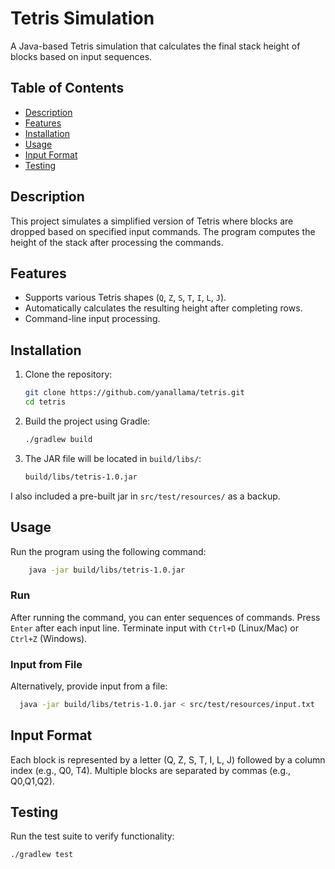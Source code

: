 # Tetris Simulation

A Java-based Tetris simulation that calculates the final stack height of blocks based on input sequences.

## Table of Contents

- [Description](#description)
- [Features](#features)
- [Installation](#installation)
- [Usage](#usage)
- [Input Format](#input-format)
- [Testing](#testing)

## Description

This project simulates a simplified version of Tetris where blocks are dropped based on specified input commands. The program computes the height of the stack after processing the commands.

## Features

- Supports various Tetris shapes (`Q`, `Z`, `S`, `T`, `I`, `L`, `J`).
- Automatically calculates the resulting height after completing rows.
- Command-line input processing.

## Installation

1. Clone the repository:
   ```bash
   git clone https://github.com/yanallama/tetris.git
   cd tetris

2. Build the project using Gradle:
   ```bash
   ./gradlew build
3. The JAR file will be located in `build/libs/`:
    ```bash  
   build/libs/tetris-1.0.jar

I also included a pre-built jar in `src/test/resources/` as a backup.

## Usage
Run the program using the following command:

```bash
    java -jar build/libs/tetris-1.0.jar
```
### Run
After running the command, you can enter sequences of commands. Press `Enter` after each input line. Terminate input with `Ctrl+D` (Linux/Mac) or `Ctrl+Z` (Windows).

### Input from File
Alternatively, provide input from a file:

```bash
  java -jar build/libs/tetris-1.0.jar < src/test/resources/input.txt
```

## Input Format
Each block is represented by a letter (Q, Z, S, T, I, L, J) followed by a column index (e.g., Q0, T4).
Multiple blocks are separated by commas (e.g., Q0,Q1,Q2).

## Testing
Run the test suite to verify functionality:
```bash
./gradlew test

